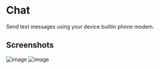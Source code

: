  # Chat
 
 Send text messages using your device builtin phone modem.
 
 ## Screenshots

![image](https://i.imgur.com/rAoowdN.png)
![image](https://i.imgur.com/eYEgJIE.png)

